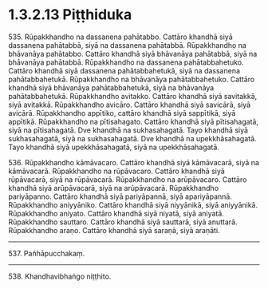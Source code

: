 # 1.3.2.13 Piṭṭhiduka

535\. Rūpakkhandho na dassanena pahātabbo. Cattāro khandhā siyā dassanena pahātabbā, siyā na dassanena pahātabbā. Rūpakkhandho na bhāvanāya pahātabbo. Cattāro khandhā siyā bhāvanāya pahātabbā, siyā na bhāvanāya pahātabbā. Rūpakkhandho na dassanena pahātabbahetuko. Cattāro khandhā siyā dassanena pahātabbahetukā, siyā na dassanena pahātabbahetukā. Rūpakkhandho na bhāvanāya pahātabbahetuko. Cattāro khandhā siyā bhāvanāya pahātabbahetukā, siyā na bhāvanāya pahātabbahetukā. Rūpakkhandho avitakko. Cattāro khandhā siyā savitakkā, siyā avitakkā. Rūpakkhandho avicāro. Cattāro khandhā siyā savicārā, siyā avicārā. Rūpakkhandho appītiko, cattāro khandhā siyā sappītikā, siyā appītikā. Rūpakkhandho na pītisahagato. Cattāro khandhā siyā pītisahagatā, siyā na pītisahagatā. Dve khandhā na sukhasahagatā. Tayo khandhā siyā sukhasahagatā, siyā na sukhasahagatā. Dve khandhā na upekkhāsahagatā. Tayo khandhā siyā upekkhāsahagatā, siyā na upekkhāsahagatā.

536\. Rūpakkhandho kāmāvacaro. Cattāro khandhā siyā kāmāvacarā, siyā na kāmāvacarā. Rūpakkhandho na rūpāvacaro. Cattāro khandhā siyā rūpāvacarā, siyā na rūpāvacarā. Rūpakkhandho na arūpāvacaro. Cattāro khandhā siyā arūpāvacarā, siyā na arūpāvacarā. Rūpakkhandho pariyāpanno. Cattāro khandhā siyā pariyāpannā, siyā apariyāpannā. Rūpakkhandho aniyyāniko. Cattāro khandhā siyā niyyānikā, siyā aniyyānikā. Rūpakkhandho aniyato. Cattāro khandhā siyā niyatā, siyā aniyatā. Rūpakkhandho sauttaro. Cattāro khandhā siyā sauttarā, siyā anuttarā. Rūpakkhandho araṇo. Cattāro khandhā siyā saraṇā, siyā araṇāti.

---

537\. Pañhāpucchakaṃ.

---

538\. Khandhavibhaṅgo niṭṭhito.
